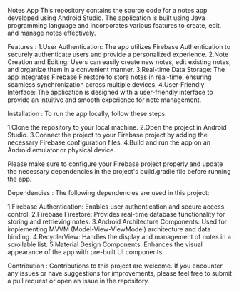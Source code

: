 Notes App
This repository contains the source code for a notes app developed using Android Studio. The application is built using Java programming language and incorporates various features to create, edit, and manage notes effectively.

Features :
1.User Authentication: The app utilizes Firebase Authentication to securely authenticate users and provide a personalized experience.
2.Note Creation and Editing: Users can easily create new notes, edit existing notes, and organize them in a convenient manner.
3.Real-time Data Storage: The app integrates Firebase Firestore to store notes in real-time, ensuring seamless synchronization across multiple devices.
4.User-Friendly Interface: The application is designed with a user-friendly interface to provide an intuitive and smooth experience for note management.

Installation :
To run the app locally, follow these steps:

1.Clone the repository to your local machine.
2.Open the project in Android Studio.
3.Connect the project to your Firebase project by adding the necessary Firebase configuration files.
4.Build and run the app on an Android emulator or physical device.


Please make sure to configure your Firebase project properly and update the necessary dependencies in the project's build.gradle file before running the app.

Dependencies :
The following dependencies are used in this project:

1.Firebase Authentication: Enables user authentication and secure access control.
2.Firebase Firestore: Provides real-time database functionality for storing and retrieving notes.
3.Android Architecture Components: Used for implementing MVVM (Model-View-ViewModel) architecture and data binding.
4.RecyclerView: Handles the display and management of notes in a scrollable list.
5.Material Design Components: Enhances the visual appearance of the app with pre-built UI components.


Contribution :
Contributions to this project are welcome. If you encounter any issues or have suggestions for improvements, please feel free to submit a pull request or open an issue in the repository.
